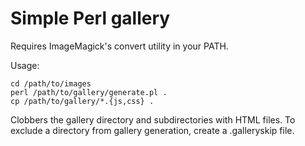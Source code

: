 Simple Perl gallery
===================

Requires ImageMagick's convert utility in your PATH.

Usage:

    cd /path/to/images
    perl /path/to/gallery/generate.pl .
    cp /path/to/gallery/*.{js,css} .

Clobbers the gallery directory and subdirectories with HTML files. To exclude a
directory from gallery generation, create a .galleryskip file.
